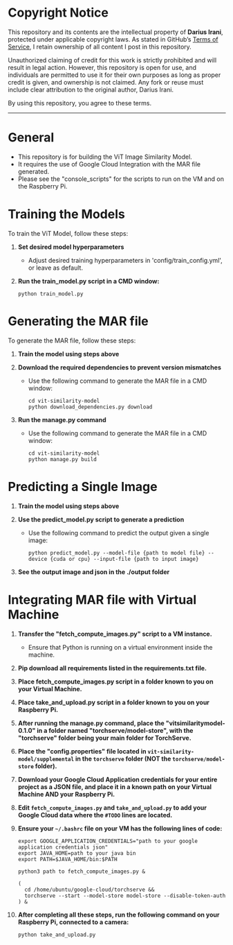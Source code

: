 # Copyright Notice

This repository and its contents are the intellectual property of **Darius Irani**, protected under applicable copyright laws. As stated in GitHub’s [Terms of Service](https://docs.github.com/en/github/site-policy/github-terms-of-service#6-repository-contents), I retain ownership of all content I post in this repository. 

Unauthorized claiming of credit for this work is strictly prohibited and will result in legal action. However, this repository is open for use, and individuals are permitted to use it for their own purposes as long as proper credit is given, and ownership is not claimed. Any fork or reuse must include clear attribution to the original author, Darius Irani.

By using this repository, you agree to these terms.

---

# General

- This repository is for building the ViT Image Similarity Model.
- It requires the use of Google Cloud Integration with the MAR file generated.
- Please see the "console_scripts" for the scripts to run on the VM and on the Raspberry Pi.

# Training the Models

To train the ViT Model, follow these steps:

1. **Set desired model hyperparameters**

   - Adjust desired training hyperparameters in 'config/train_config.yml', or leave as default.

2. **Run the train_model.py script in a CMD window:**

     ```plaintext
     python train_model.py
     ```

# Generating the MAR file

To generate the MAR file, follow these steps:

1. **Train the model using steps above**

2. **Download the required dependencies to prevent version mismatches**

   - Use the following command to generate the MAR file in a CMD window:
     ```plaintext
     cd vit-similarity-model
     python download_dependencies.py download
     ```

3. **Run the manage.py command**

   - Use the following command to generate the MAR file in a CMD window:
     ```plaintext
     cd vit-similarity-model
     python manage.py build
     ```

# Predicting a Single Image

1. **Train the model using steps above**

2. **Use the predict_model.py script to generate a prediction**

   - Use the following command to predict the output given a single image:
     ```plaintext
     python predict_model.py --model-file {path to model file} --device {cuda or cpu} --input-file {path to input image}
     ```
3. **See the output image and json in the ./output folder**


# Integrating MAR file with Virtual Machine

1. **Transfer the "fetch_compute_images.py" script to a VM instance.**

   - Ensure that Python is running on a virtual environment inside the machine.

2. **Pip download all requirements listed in the requirements.txt file.**

3. **Place fetch_compute_images.py script in a folder known to you on your Virtual Machine.**

4. **Place take_and_upload.py script in a folder known to you on your Raspberry Pi.**

5. **After running the manage.py command, place the "vitsimilaritymodel-0.1.0" in a folder named "torchserve/model-store", with the "torchserve" folder being your main folder for TorchServe.**

6. **Place the "config.properties" file located in `vit-similarity-model/supplemental` in the `torchserve` folder (NOT the `torchserve/model-store` folder).**

7. **Download your Google Cloud Application credentials for your entire project as a JSON file, and place it in a known path on your Virtual Machine AND your Raspberry Pi.**

8. **Edit `fetch_compute_images.py` and `take_and_upload.py` to add your Google Cloud data where the `#TODO` lines are located.**

9. **Ensure your `~/.bashrc` file on your VM has the following lines of code:**

    ```plaintext
    export GOOGLE_APPLICATION_CREDENTIALS="path to your google application credentials json"
    export JAVA_HOME=path to your java bin
    export PATH=$JAVA_HOME/bin:$PATH

    python3 path to fetch_compute_images.py &

    (
      cd /home/ubuntu/google-cloud/torchserve &&
      torchserve --start --model-store model-store --disable-token-auth
    ) &
    ```

10. **After completing all these steps, run the following command on your Raspberry Pi, connected to a camera:**

    ```plaintext
    python take_and_upload.py
    ```
